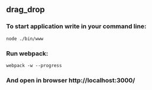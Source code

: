 ## drag_drop

### To start application write in your command line:
```
node ./bin/www
```

### Run webpack:
```
webpack -w --progress
```

### And open in browser http://localhost:3000/
